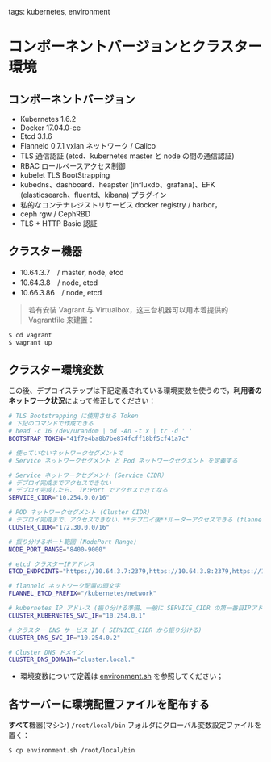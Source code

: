 <!-- toc -->

tags: kubernetes, environment

# コンポーネントバージョンとクラスター環境

## コンポーネントバージョン

+ Kubernetes 1.6.2
+ Docker  17.04.0-ce
+ Etcd 3.1.6
+ Flanneld 0.7.1 vxlan ネットワーク / Calico
+ TLS 通信認証 (etcd、kubernetes master と node の間の通信認証)
+ RBAC ロールペースアクセス制御
+ kubelet TLS BootStrapping
+ kubedns、dashboard、heapster (influxdb、grafana)、EFK (elasticsearch、fluentd、kibana) プラグイン
+ 私的なコンテナレジストリサービス docker registry / harbor，
+ ceph rgw / CephRBD
+ TLS + HTTP Basic 認証


## クラスター機器

+ 10.64.3.7　/ master, node, etcd
+ 10.64.3.8　/ node, etcd
+ 10.66.3.86　/ node, etcd

> 若有安装 Vagrant 与 Virtualbox，这三台机器可以用本着提供的 Vagrantfile 来建置：
``` bash
$ cd vagrant
$ vagrant up
```

## クラスター環境変数

この後、デプロイステップは下記定義されている環境変数を使うので，**利用者のネットワーク状況**によって修正してください：

``` bash
# TLS Bootstrapping に使用させる Token 
# 下記のコマンドで作成できる
# head -c 16 /dev/urandom | od -An -t x | tr -d ' ' 
BOOTSTRAP_TOKEN="41f7e4ba8b7be874fcff18bf5cf41a7c"

# 使っていないネットワークセグメントで
# Service ネットワークセグメント と Pod ネットワークセグメント を定義する

# Service ネットワークセグメント (Service CIDR）
# デプロイ完成までアクセスできない
# デプロイ完成したら、 IP:Port でアクセスできてなる
SERVICE_CIDR="10.254.0.0/16"

# POD ネットワークセグメント (Cluster CIDR）
# デプロイ完成まで、アクセスできない、**デプロイ後**ルーターアクセスできる (flanneld で)
CLUSTER_CIDR="172.30.0.0/16"

# 振り分けるポート範囲 (NodePort Range)
NODE_PORT_RANGE="8400-9000"

# etcd クラスターIPアドレス
ETCD_ENDPOINTS="https://10.64.3.7:2379,https://10.64.3.8:2379,https://10.66.3.86:2379"

# flanneld ネットワーク配置の頭文字
FLANNEL_ETCD_PREFIX="/kubernetes/network"

# kubernetes IP アドレス (振り分ける準備、一般に SERVICE_CIDR の第一番目IPアドレスを振り分ける)
CLUSTER_KUBERNETES_SVC_IP="10.254.0.1"

# クラスター DNS サービス IP ( SERVICE_CIDR から振り分ける)
CLUSTER_DNS_SVC_IP="10.254.0.2"

# Cluster DNS ドメイン
CLUSTER_DNS_DOMAIN="cluster.local."
```

+ 環境変数について定義は [environment.sh](https://github.com/it2911/deploy_kubernetes_cluster/blob/master/manifests/environment.sh) を参照してください；

## 各サーバーに環境配置ファイルを配布する

**すべて**機器(マシン) `/root/local/bin` フォルダにグローバル変数設定ファイルを置く：

``` bash
$ cp environment.sh /root/local/bin
```
